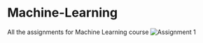 # Machine-Learning
All the assignments for Machine Learning course
![Assignment 1](https://github.com/MamoonaRiffat/Machine-Learning/assets/114647860/9f695376-cfed-4206-acc4-a4f254466cf9)
